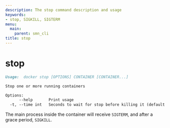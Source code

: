 ```yaml
---
description: The stop command description and usage
keywords:
- stop, SIGKILL, SIGTERM
menu:
  main:
    parent: smn_cli
title: stop
---
```


# stop

```markdown
Usage:  docker stop [OPTIONS] CONTAINER [CONTAINER...]

Stop one or more running containers

Options:
      --help       Print usage
  -t, --time int   Seconds to wait for stop before killing it (default 10)
```

The main process inside the container will receive `SIGTERM`, and after a grace
period, `SIGKILL`.
